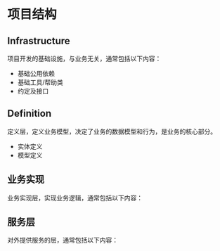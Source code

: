 # 项目结构

## Infrastructure

项目开发的基础设施，与业务无关，通常包括以下内容：

- 基础公用依赖
- 基础工具/帮助类
- 约定及接口

## Definition

定义层，定义业务模型，决定了业务的数据模型和行为，是业务的核心部分。

- 实体定义
- 模型定义


## 业务实现

业务实现层，实现业务逻辑，通常包括以下内容：


## 服务层

对外提供服务的层，通常包括以下内容：